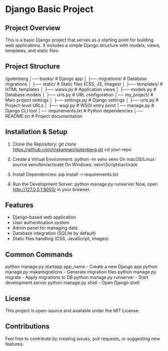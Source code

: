 Django Basic Project
====================

Project Overview
----------------
This is a basic Django project that serves as a starting point for building web applications. 
It includes a simple Django structure with models, views, templates, and static files.

Project Structure
-----------------
/gutenberg
│── books/                   # Django app
│   ├── migrations/          # Database migrations
│   ├── static/              # Static files (CSS, JS, Images)
│   ├── templates/           # HTML templates
│   ├── views.py             # Application views
│   ├── models.py            # Database models
│   ├── urls.py              # URL configuration
│── my_project/              # Main project settings
│   ├── settings.py          # Django settings
│   ├── urls.py              # Project-level URLs
│   ├── wsgi.py              # WSGI entry point
│── manage.py                # Django CLI tool
│── requirements.txt         # Python dependencies
│── README.txt               # Project documentation

Installation & Setup
--------------------
1. Clone the Repository:
   git clone https://github.com/mskannan/gutenberg.git
   cd your-repo

2. Create a Virtual Environment:
   python -m venv venv
   On macOS/Linux: source venv/bin/activate
   On Windows: venv\Scripts\activate

3. Install Dependencies:
   pip install -r requirements.txt
 
4. Run the Development Server:
   python manage.py runserver
   Now, open http://127.0.0.1:8000/ in your browser.

Features
--------
- Django-based web application
- User authentication system
- Admin panel for managing data
- Database integration (SQLite by default)
- Static files handling (CSS, JavaScript, Images)

Common Commands
---------------
python manage.py startapp app_name   - Create a new Django app
python manage.py makemigrations      - Generate migration files
python manage.py migrate             - Apply migrations to DB
python manage.py runserver           - Start development server
python manage.py shell               - Open Django shell

License
-------
This project is open-source and available under the MIT License.

Contributions
-------------
Feel free to contribute by creating issues, pull requests, or suggesting new features.

